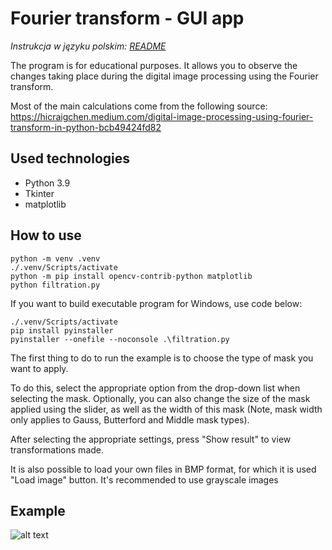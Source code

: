 # Fourier transform - GUI app
*Instrukcja w języku polskim: [README](https://github.com/MarioShatterhand/fourier-transform-example/blob/master/README_PL.md)*

The program is for educational purposes. It allows you to observe the changes
taking place during the digital image processing using the Fourier transform.

Most of the main calculations come from the following source:
https://hicraigchen.medium.com/digital-image-processing-using-fourier-transform-in-python-bcb49424fd82

## Used technologies
- Python 3.9
- Tkinter
- matplotlib

## How to use
```
python -m venv .venv
./.venv/Scripts/activate
python -m pip install opencv-contrib-python matplotlib
python filtration.py
```

If you want to build executable program for Windows, use code below:
```
./.venv/Scripts/activate
pip install pyinstaller  
pyinstaller --onefile --noconsole .\filtration.py
```

The first thing to do to run the example is to choose the type of mask 
you want to apply.

To do this, select the appropriate option from the drop-down list when 
selecting the mask. Optionally, you can also change
the size of the mask applied using the slider, as well as the width of 
this mask (Note,
mask width only applies to Gauss, Butterford and Middle mask types).

After selecting the appropriate settings, press "Show result" to view
transformations made.

It is also possible to load your own files in BMP format, for which it is used
"Load image" button. It's recommended to use grayscale images
## Example
![alt text](https://github.com/MarioShatterhand/fourier-transform-example/blob/master/example.jpg?raw=true)
